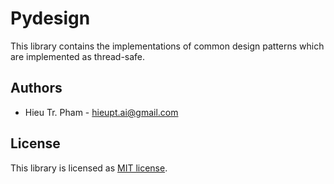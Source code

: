 # Pydesign
This library contains the implementations of common design patterns which are implemented as thread-safe.
## Authors
* Hieu Tr. Pham - hieupt.ai@gmail.com
## License
This library is licensed as [MIT license](https://github.com/hieupth/pydesign/blob/master/LICENSE).
